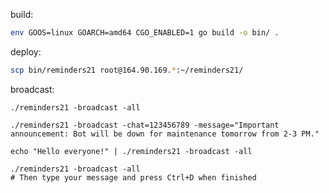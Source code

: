 build:
```bash
env GOOS=linux GOARCH=amd64 CGO_ENABLED=1 go build -o bin/ .
```

deploy:
```bash
scp bin/reminders21 root@164.90.169.*:~/reminders21/
```

broadcast:
```
./reminders21 -broadcast -all
```

```
./reminders21 -broadcast -chat=123456789 -message="Important announcement: Bot will be down for maintenance tomorrow from 2-3 PM."
```

```
echo "Hello everyone!" | ./reminders21 -broadcast -all
```

```
./reminders21 -broadcast -all
# Then type your message and press Ctrl+D when finished
```